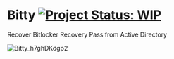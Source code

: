 # Bitty [![Project Status: WIP](https://www.repostatus.org/badges/latest/wip.svg)](https://www.repostatus.org/#wip)
Recover Bitlocker Recovery Pass from Active Directory

![Bitty_h7ghDKdgp2](https://user-images.githubusercontent.com/88156097/198353278-796f8d9f-3303-4dfc-a693-8fa21cc4ab30.png)
